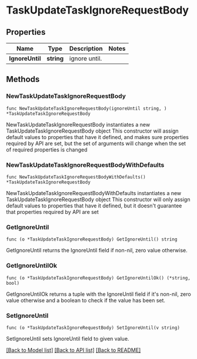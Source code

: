 # TaskUpdateTaskIgnoreRequestBody

## Properties

Name | Type | Description | Notes
------------ | ------------- | ------------- | -------------
**IgnoreUntil** | **string** | ignore until. | 

## Methods

### NewTaskUpdateTaskIgnoreRequestBody

`func NewTaskUpdateTaskIgnoreRequestBody(ignoreUntil string, ) *TaskUpdateTaskIgnoreRequestBody`

NewTaskUpdateTaskIgnoreRequestBody instantiates a new TaskUpdateTaskIgnoreRequestBody object
This constructor will assign default values to properties that have it defined,
and makes sure properties required by API are set, but the set of arguments
will change when the set of required properties is changed

### NewTaskUpdateTaskIgnoreRequestBodyWithDefaults

`func NewTaskUpdateTaskIgnoreRequestBodyWithDefaults() *TaskUpdateTaskIgnoreRequestBody`

NewTaskUpdateTaskIgnoreRequestBodyWithDefaults instantiates a new TaskUpdateTaskIgnoreRequestBody object
This constructor will only assign default values to properties that have it defined,
but it doesn't guarantee that properties required by API are set

### GetIgnoreUntil

`func (o *TaskUpdateTaskIgnoreRequestBody) GetIgnoreUntil() string`

GetIgnoreUntil returns the IgnoreUntil field if non-nil, zero value otherwise.

### GetIgnoreUntilOk

`func (o *TaskUpdateTaskIgnoreRequestBody) GetIgnoreUntilOk() (*string, bool)`

GetIgnoreUntilOk returns a tuple with the IgnoreUntil field if it's non-nil, zero value otherwise
and a boolean to check if the value has been set.

### SetIgnoreUntil

`func (o *TaskUpdateTaskIgnoreRequestBody) SetIgnoreUntil(v string)`

SetIgnoreUntil sets IgnoreUntil field to given value.



[[Back to Model list]](../README.md#documentation-for-models) [[Back to API list]](../README.md#documentation-for-api-endpoints) [[Back to README]](../README.md)


